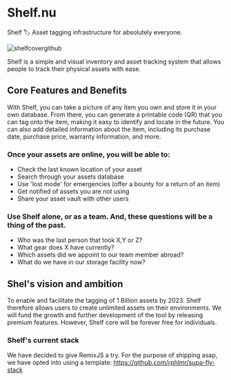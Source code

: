 # Shelf.nu

Shelf 🏷️ Asset tagging infrastructure for absolutely everyone.

![shelfcovergithub](https://user-images.githubusercontent.com/12449255/220158652-8069a993-0251-470e-bd92-29326c899fe8.jpg)

Shelf is a simple and visual inventory and asset tracking system that allows people to track their physical assets with ease.

## Core Features and Benefits

With Shelf, you can take a picture of any item you own and store it in your own database. From there, you can generate a printable code (QR) that you can tag onto the item, making it easy to identify and locate in the future. You can also add detailed information about the item, including its purchase date, purchase price, warranty information, and more.

### Once your assets are online, you will be able to:
* Check the last known location of your asset
* Search through your assets database
* Use 'lost mode' for emergencies (offer a bounty for a return of an item)
* Get notified of assets you are not using 
* Share your asset vault with other users

### Use Shelf alone, or as a team. And, these questions will be a thing of the past.
* Who was the last person that took X,Y or Z?
* What gear does X have currently?
* Which assets did we appoint to our team member abroad? 
* What do we have in our storage facility now?

## Shel's vision and ambition
To enable and facilitate the tagging of 1 Billion assets by 2023. Shelf therefore allows users to create unlimited assets on their environments. We will fund the growth and further development of the tool by releasing premium features. However, Shelf core will be forever free for individuals.


### Shelf's current stack

We have decided to give RemixJS a try.
For the purpose of shipping asap, we have opted into using a template: https://github.com/rphlmr/supa-fly-stack
